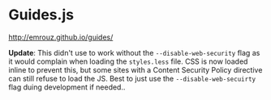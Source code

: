 # Guides.js

http://emrouz.github.io/guides/

**Update**: This didn't use to work without the `--disable-web-security` flag as it would complain when loading the `styles.less` file. CSS is now loaded inline to prevent this, but some sites with a Content Security Policy directive can still refuse to load the JS. Best to just use the `--disable-web-secuirty` flag duing development if needed..
